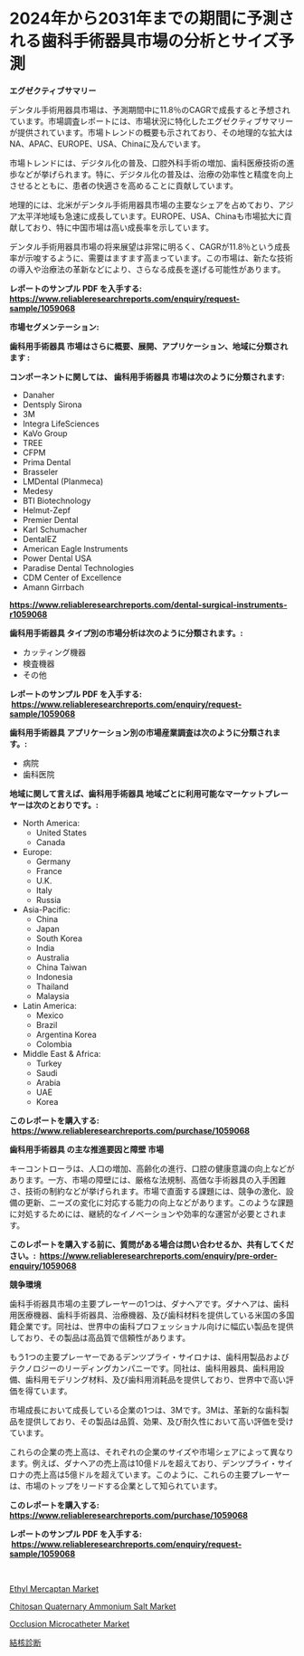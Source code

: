 <p><h1>2024年から2031年までの期間に予測される歯科手術器具市場の分析とサイズ予測</h1></p><p><strong>エグゼクティブサマリー</strong></p>
<p><p>デンタル手術用器具市場は、予測期間中に11.8％のCAGRで成長すると予想されています。市場調査レポートには、市場状況に特化したエグゼクティブサマリーが提供されています。市場トレンドの概要も示されており、その地理的な拡大はNA、APAC、EUROPE、USA、Chinaに及んでいます。</p><p>市場トレンドには、デジタル化の普及、口腔外科手術の増加、歯科医療技術の進歩などが挙げられます。特に、デジタル化の普及は、治療の効率性と精度を向上させるとともに、患者の快適さを高めることに貢献しています。</p><p>地理的には、北米がデンタル手術用器具市場の主要なシェアを占めており、アジア太平洋地域も急速に成長しています。EUROPE、USA、Chinaも市場拡大に貢献しており、特に中国市場は高い成長率を示しています。</p><p>デンタル手術用器具市場の将来展望は非常に明るく、CAGRが11.8％という成長率が示唆するように、需要はますます高まっています。この市場は、新たな技術の導入や治療法の革新などにより、さらなる成長を遂げる可能性があります。</p></p>
<p><strong>レポートのサンプル PDF を入手する: <a href="https://www.reliableresearchreports.com/enquiry/request-sample/1059068">https://www.reliableresearchreports.com/enquiry/request-sample/1059068</a></strong></p>
<p><strong>市場セグメンテーション:</strong></p>
<p><strong> 歯科用手術器具 市場はさらに概要、展開、アプリケーション、地域に分類されます :</strong></p>
<p><strong>コンポーネントに関しては、 歯科用手術器具 市場は次のように分類されます: &nbsp;</strong></p>
<p><ul><li>Danaher</li><li>Dentsply Sirona</li><li>3M</li><li>Integra LifeSciences</li><li>KaVo Group</li><li>TREE</li><li>CFPM</li><li>Prima Dental</li><li>Brasseler</li><li>LMDental (Planmeca)</li><li>Medesy</li><li>BTI Biotechnology</li><li>Helmut-Zepf</li><li>Premier Dental</li><li>Karl Schumacher</li><li>DentalEZ</li><li>American Eagle Instruments</li><li>Power Dental USA</li><li>Paradise Dental Technologies</li><li>CDM Center of Excellence</li><li>Amann Girrbach</li></ul></p>
<p><strong><a href="https://www.reliableresearchreports.com/dental-surgical-instruments-r1059068">https://www.reliableresearchreports.com/dental-surgical-instruments-r1059068</a></strong></p>
<p><strong> 歯科用手術器具 タイプ別の市場分析は次のように分類されます。:</strong></p>
<p><ul><li>カッティング機器</li><li>検査機器</li><li>その他</li></ul></p>
<p><strong>レポートのサンプル PDF を入手する: &nbsp;<a href="https://www.reliableresearchreports.com/enquiry/request-sample/1059068">https://www.reliableresearchreports.com/enquiry/request-sample/1059068</a></strong></p>
<p><strong> 歯科用手術器具 アプリケーション別の市場産業調査は次のように分類されます。:</strong></p>
<p><ul><li>病院</li><li>歯科医院</li></ul></p>
<p><strong>地域に関して言えば、歯科用手術器具 地域ごとに利用可能なマーケットプレーヤーは次のとおりです。:</strong></p>
<p><ul>
    <li>
        North America:
        <ul>
            <li>United States</li>
            <li>Canada</li>
        </ul>
    </li>
    <li>
        Europe:
        <ul>
            <li>Germany</li>
            <li>France</li>
            <li>U.K.</li>
            <li>Italy</li>
            <li>Russia</li>
        </ul>
    </li>
    <li>
        Asia-Pacific:
        <ul>
            <li>China</li>
            <li>Japan</li>
            <li>South Korea</li>
            <li>India</li>
            <li>Australia</li>
            <li>China Taiwan</li>
            <li>Indonesia</li>
            <li>Thailand</li>
            <li>Malaysia</li>
        </ul>
    </li>
    <li>
        Latin America:
        <ul>
            <li>Mexico</li>
            <li>Brazil</li>
            <li>Argentina Korea</li>
            <li>Colombia</li>
        </ul>
    </li>
    <li>
        Middle East & Africa:
        <ul>
            <li>Turkey</li>
            <li>Saudi</li>
            <li>Arabia</li>
            <li>UAE</li>
            <li>Korea</li>
        </ul>
    </li>
    </ul></p>
<p><strong>このレポートを購入する: &nbsp;<a href="https://www.reliableresearchreports.com/purchase/1059068">https://www.reliableresearchreports.com/purchase/1059068</a></strong></p>
<p><strong>歯科用手術器具 の主な推進要因と障壁 市場</strong></p>
<p><p>キーコントローラは、人口の増加、高齢化の進行、口腔の健康意識の向上などがあります。一方、市場の障壁には、厳格な法規制、高価な手術器具の入手困難さ、技術の制約などが挙げられます。市場で直面する課題には、競争の激化、設備の更新、ニーズの変化に対応する能力の向上などがあります。このような課題に対処するためには、継続的なイノベーションや効率的な運営が必要とされます。</p></p>
<p><strong>このレポートを購入する前に、質問がある場合は問い合わせるか、共有してください。:&nbsp; <a href="https://www.reliableresearchreports.com/enquiry/pre-order-enquiry/1059068">https://www.reliableresearchreports.com/enquiry/pre-order-enquiry/1059068</a></strong></p>
<p><strong>競争環境</strong></p>
<p><p>歯科手術器具市場の主要プレーヤーの1つは、ダナヘアです。ダナヘアは、歯科用医療機器、歯科手術器具、治療機器、及び歯科材料を提供している米国の多国籍企業です。同社は、世界中の歯科プロフェッショナル向けに幅広い製品を提供しており、その製品は高品質で信頼性があります。</p><p>もう1つの主要プレーヤーであるデンツプライ・サイロナは、歯科用製品およびテクノロジーのリーディングカンパニーです。同社は、歯科用器具、歯科用設備、歯科用モデリング材料、及び歯科用消耗品を提供しており、世界中で高い評価を得ています。</p><p>市場成長において成長している企業の1つは、3Mです。3Mは、革新的な歯科製品を提供しており、その製品は品質、効果、及び耐久性において高い評価を受けています。</p><p>これらの企業の売上高は、それぞれの企業のサイズや市場シェアによって異なります。例えば、ダナヘアの売上高は10億ドルを超えており、デンツプライ・サイロナの売上高は5億ドルを超えています。このように、これらの主要プレーヤーは、市場のトップをリードする企業として知られています。</p></p>
<p><strong>このレポートを購入する: &nbsp; <a href="https://www.reliableresearchreports.com/purchase/1059068">https://www.reliableresearchreports.com/purchase/1059068</a></strong></p>
<p><strong>レポートのサンプル PDF を入手する: &nbsp;<a href="https://www.reliableresearchreports.com/enquiry/request-sample/1059068">https://www.reliableresearchreports.com/enquiry/request-sample/1059068</a></strong><strong></strong></p>
<p>&nbsp;</p>
<p><p><a href="https://www.linkedin.com/pulse/ethyl-mercaptan-market-share-amp-new-trends-analysis-report-skhze?trackingId=67uQtpFp9cM%2B7LXvWlHfig%3D%3D">Ethyl Mercaptan Market</a></p><p><a href="https://www.linkedin.com/pulse/chitosan-quaternary-ammonium-salt-market-size-reflecting-forecast-rzs8e?trackingId=JPgWyvFQ1OUApKl4l1oTYw%3D%3D">Chitosan Quaternary Ammonium Salt Market</a></p><p><a href="https://github.com/biheemgalvinlouises6hokrh3h/Market-Research-Report-List-2/blob/main/occlusion-microcatheter-market.md">Occlusion Microcatheter Market</a></p><p><a href="https://github.com/zoetazuur/Market-Research-Report-List-1/blob/main/770600723387.md">結核診断</a></p></p>